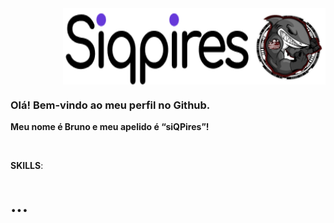 <div style="display: flex; justify-content: right;">
  <img src="siqpires.png" width="300px" min-width="300px" max-width="300px" alt="Logo Bruno">

  <img src="saquasoftware.png" width="120px" min-width="120px" max-width="120px">
</div>

<h3>Olá! Bem-vindo ao meu perfil no Github.</h3>
<p><strong>Meu nome é Bruno e meu apelido é “siQPires”!</strong></p>

</br>

<p><strong>SKILLS</strong>:</p>

<h1><strong>...</strong></h1>

<br>
